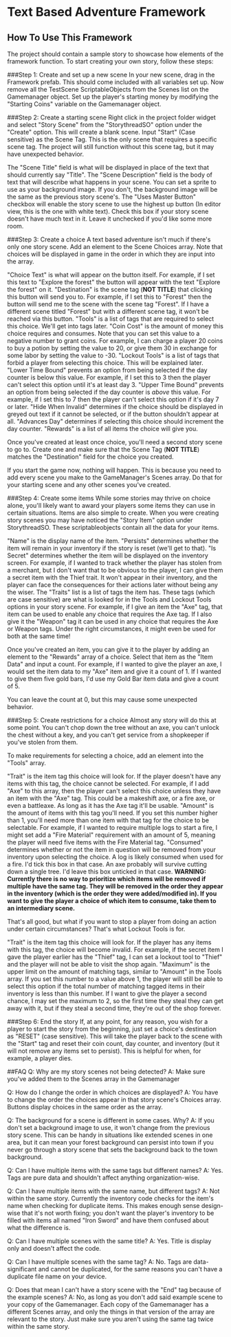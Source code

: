 # Text Based Adventure Framework
## How To Use This Framework
The project should contain a sample story to showcase how elements of the framework function. To start creating your own story, follow these steps:

###Step 1: Create and set up a new scene
In your new scene, drag in the Framework prefab. This should come included with all variables set up. Now remove all the TestScene ScriptableObjects from the Scenes list on the Gamemanager object. Set up the player's starting money by modifying the "Starting Coins" variable on the Gamemanager object.

###Step 2: Create a starting scene
Right click in the project folder widget and select "Story Scene" from the "StorythreadSO" option under the "Create" option. This will create a blank scene. Input "Start" (Case sensitive) as the Scene Tag. This is the only scene that requires a specific scene tag. The project will still function without this scene tag, but it may have unexpected behavior.

The "Scene Title" field is what will be displayed in place of the text that should currently say "Title".
The "Scene Description" field is the body of text that will describe what happens in your scene.
You can set a sprite to use as your background image. If you don't, the background image will be the same as the previous story scene's.
The "Uses Master Button" checkbox will enable the story scene to use the highest up button (In editor view, this is the one with white text). Check this box if your story scene doesn't have much text in it. Leave it unchecked if you'd like some more room.

###Step 3: Create a choice
A text based adventure isn't much if there's only one story scene. Add an element to the Scene Choices array. Note that choices will be displayed in game in the order in which they are input into the array.

"Choice Text" is what will appear on the button itself. For example, if I set this text to "Explore the forest" the button will appear with the text "Explore the forest" on it.
"Destination" is the scene tag (**NOT TITLE**) that clicking this button will send you to. For example, if I set this to "Forest" then the button will send me to the scene with the scene tag "Forest". If I have a different scene titled "Forest" but with a different scene tag, it won't be reached via this button.
"Tools" is a list of tags that are required to select this choice. We'll get into tags later.
"Coin Cost" is the amount of money this choice requires and consumes. Note that you can set this value to a negative number to grant coins. For example, I can charge a player 20 coins to buy a potion by setting the value to 20, or give them 30 in exchange for some labor by setting the value to -30.
"Lockout Tools" is a list of tags that forbid a player from selecting this choice. This will be explained later.
"Lower Time Bound" prevents an option from being selected if the day counter is below this value. For example, if I set this to 3 then the player can't select this option until it's at least day 3.
"Upper Time Bound" prevents an option from being selected if the day counter is *above* this value. For example, if I set this to 7 then the player can't select this option if it's day 7 or later.
"Hide When Invalid" determines if the choice should be displayed in greyed out text if it cannot be selected, or if the button shouldn't appear at all.
"Advances Day" determines if selecting this choice should increment the day counter.
"Rewards" is a list of all items the choice will give you.

Once you've created at least once choice, you'll need a second story scene to go to. Create one and make sure that the Scene Tag (**NOT TITLE**) matches the "Destination" field for the choice you created.

If you start the game now, nothing will happen. This is because you need to add every scene you make to the GameManager's Scenes array. Do that for your starting scene and any other scenes you've created.

###Step 4: Create some items
While some stories may thrive on choice alone, you'll likely want to award your players some items they can use in certain situations. Items are also simple to create. When you were creating story scenes you may have noticed the "Story Item" option under StorythreadSO. These scriptableobjects contain all the data for your items.

"Name" is the display name of the item.
"Persists" determines whether the item will remain in your inventory if the story is reset (we'll get to that).
"Is Secret" determines whether the item will be displayed on the inventory screen. For example, if I wanted to track whether the player has stolen from a merchant, but I don't want that to be obvious to the player, I can give them a secret item with the Thief trait. It won't appear in their inventory, and the player can face the consequences for their actions later without being any the wiser.
The "Traits" list is a list of tags the item has. These tags (which are case sensitive) are what is looked for in the Tools and Lockout Tools options in your story scene. For example, if I give an item the "Axe" tag, that item can be used to enable any choice that requires the Axe tag. If I also give it the "Weapon" tag it can be used in any choice that requires the Axe or Weapon tags. Under the right circumstances, it might even be used for both at the same time!

Once you've created an item, you can give it to the player by adding an element to the "Rewards" array of a choice. Select that item as the "Item Data" and input a count. For example, if I wanted to give the player an axe, I would set the item data to my "Axe" item and give it a count of 1. If I wanted to give them five gold bars, I'd use my Gold Bar item data and give a count of 5.

You can leave the count at 0, but this may cause some unexpected behavior.

###Step 5: Create restrictions for a choice
Almost any story will do this at some point. You can't chop down the tree without an axe, you can't unlock the chest without a key, and you can't get service from a shopkeeper if you've stolen from them.

To make requirements for selecting a choice, add an element into the "Tools" array.

"Trait" is the item tag this choice will look for. If the player doesn't have any items with this tag, the choice cannot be selected. For example, if I add "Axe" to this array, then the player can't select this choice unless they have an item with the "Axe" tag. This could be a makeshift axe, or a fire axe, or even a battleaxe. As long as it has the Axe tag it'll be usable.
"Amount" is the amount of items with this tag you'll need. If you set this number higher than 1, you'll need more than one item with that tag for the choice to be selectable. For example, if I wanted to require multiple logs to start a fire, I might set add a "Fire Material" requirement with an amount of 5, meaning the player will need five items with the Fire Material tag.
"Consumed" determines whether or not the item in question will be removed from your inventory upon selecting the choice. A log is likely consumed when used for a fire. I'd tick this box in that case. An axe probably will survive cutting down a single tree. I'd leave this box unticked in that case.
**WARNING: Currently there is no way to prioritize which items will be removed if multiple have the same tag. They will be removed in the order they appear in the inventory (which is the order they were added/modified in). If you want to give the player a choice of which item to consume, take them to an intermediary scene.**

That's all good, but what if you want to stop a player from doing an action under certain circumstances? That's what Lockout Tools is for.

"Trait" is the item tag this choice will look for. If the player has any items with this tag, the choice will become invalid. For example, if the secret item I gave the player earlier has the "Thief" tag, I can set a lockout tool to "Thief" and the player will not be able to visit the shop again.
"Maximum" is the upper limit on the amount of matching tags, similar to "Amount" in the Tools array. If you set this number to a value above 1, the player will still be able to select this option if the total number of matching tagged items in their inventory is less than this number. If I want to give the player a second chance, I may set the maximum to 2, so the first time they steal they can get away with it, but if they steal a second time, they're out of the shop forever.

###Step 6: End the story
If, at any point, for any reason, you wish for a player to start the story from the beginning, just set a choice's destination as "RESET" (case sensitive). This will take the player back to the scene with the "Start" tag and reset their coin count, day counter, and inventory (but it will not remove any items set to persist). This is helpful for when, for example, a player dies.

##FAQ
Q: Why are my story scenes not being detected?
A: Make sure you've added them to the Scenes array in the Gamemanager

Q: How do I change the order in which choices are displayed?
A: You have to change the order the choices appear in that story scene's Choices array. Buttons display choices in the same order as the array.

Q: The background for a scene is different in some cases. Why?
A: If you don't set a background image to use, it won't change from the previous story scene. This can be handy in situations like extended scenes in one area, but it can mean your forest background can persist into town if you never go through a story scene that sets the background back to the town background.

Q: Can I have multiple items with the same tags but different names?
A: Yes. Tags are pure data and shouldn't affect anything organization-wise.

Q: Can I have multiple items with the same name, but different tags?
A: Not within the same story. Currently the inventory code checks for the item's name when checking for duplicate items. This makes enough sense design-wise that it's not worth fixing; you don't want the player's inventory to be filled with items all named "Iron Sword" and have them confused about what the difference is.

Q: Can I have multiple scenes with the same title?
A: Yes. Title is display only and doesn't affect the code.

Q: Can I have multiple scenes with the same tag?
A: No. Tags are data-significant and cannot be duplicated, for the same reasons you can't have a duplicate file name on your device.

Q: Does that mean I can't have a story scene with the "End" tag because of the example scenes?
A: No, as long as you don't add said example scene to your copy of the Gamemanager. Each copy of the Gamemanager has a different Scenes array, and only the things in that version of the array are relevant to the story. Just make sure you aren't using the same tag twice within the same story.
